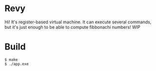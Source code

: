 # Revy

Hi! It's register-based virtual machine. It can execute several commands, but it's just enough to be able to compute fibbonachi numbers! WIP

# Build

```
$ make
$ ./app.exe
```